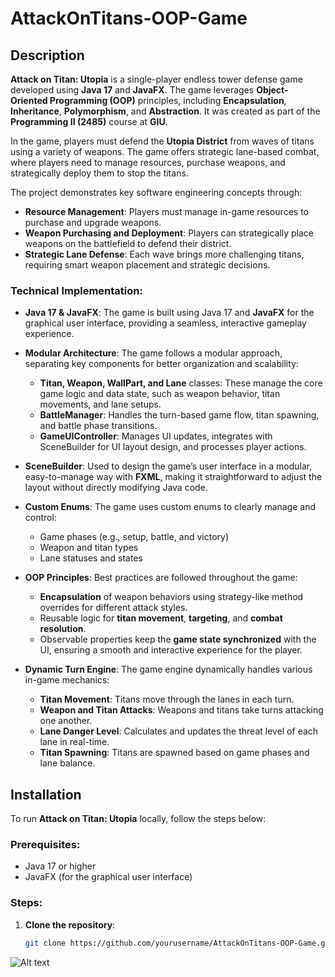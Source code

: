 # AttackOnTitans-OOP-Game

## Description
**Attack on Titan: Utopia** is a single-player endless tower defense game developed using **Java 17** and **JavaFX**. The game leverages **Object-Oriented Programming (OOP)** principles, including **Encapsulation**, **Inheritance**, **Polymorphism**, and **Abstraction**. It was created as part of the **Programming II (2485)** course at **GIU**.

In the game, players must defend the **Utopia District** from waves of titans using a variety of weapons. The game offers strategic lane-based combat, where players need to manage resources, purchase weapons, and strategically deploy them to stop the titans. 

The project demonstrates key software engineering concepts through:
- **Resource Management**: Players must manage in-game resources to purchase and upgrade weapons.
- **Weapon Purchasing and Deployment**: Players can strategically place weapons on the battlefield to defend their district.
- **Strategic Lane Defense**: Each wave brings more challenging titans, requiring smart weapon placement and strategic decisions.

### Technical Implementation:
- **Java 17 & JavaFX**: The game is built using Java 17 and **JavaFX** for the graphical user interface, providing a seamless, interactive gameplay experience.
  
- **Modular Architecture**: The game follows a modular approach, separating key components for better organization and scalability:
  - **Titan, Weapon, WallPart, and Lane** classes: These manage the core game logic and data state, such as weapon behavior, titan movements, and lane setups.
  - **BattleManager**: Handles the turn-based game flow, titan spawning, and battle phase transitions.
  - **GameUIController**: Manages UI updates, integrates with SceneBuilder for UI layout design, and processes player actions.
  
- **SceneBuilder**: Used to design the game’s user interface in a modular, easy-to-manage way with **FXML**, making it straightforward to adjust the layout without directly modifying Java code.

- **Custom Enums**: The game uses custom enums to clearly manage and control:
  - Game phases (e.g., setup, battle, and victory)
  - Weapon and titan types
  - Lane statuses and states
  
- **OOP Principles**: Best practices are followed throughout the game:
  - **Encapsulation** of weapon behaviors using strategy-like method overrides for different attack styles.
  - Reusable logic for **titan movement**, **targeting**, and **combat resolution**.
  - Observable properties keep the **game state synchronized** with the UI, ensuring a smooth and interactive experience for the player.

- **Dynamic Turn Engine**: The game engine dynamically handles various in-game mechanics:
  - **Titan Movement**: Titans move through the lanes in each turn.
  - **Weapon and Titan Attacks**: Weapons and titans take turns attacking one another.
  - **Lane Danger Level**: Calculates and updates the threat level of each lane in real-time.
  - **Titan Spawning**: Titans are spawned based on game phases and lane balance.

## Installation

To run **Attack on Titan: Utopia** locally, follow the steps below:

### Prerequisites:
- Java 17 or higher
- JavaFX (for the graphical user interface)

### Steps:
1. **Clone the repository**:
   ```bash
   git clone https://github.com/yourusername/AttackOnTitans-OOP-Game.git

![Alt text](./screen1.png)